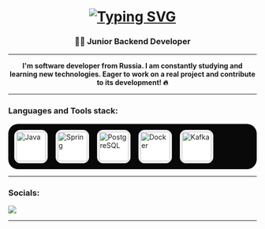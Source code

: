 <h1 align="center">
 <a href="https://git.io/typing-svg"><img src="https://readme-typing-svg.herokuapp.com?font=JetBrains+Mono&size=30&duration=3900&color=F7F7F7&center=true&vCenter=true&multiline=true&width=700&height=90&lines=Hi!+Glad+to+see+you+here!;(%D1%80%D0%B0%D0%B4+%D0%B2%D0%B8%D0%B4%D0%B5%D1%82%D1%8C+%D1%82%D0%B5%D0%B1%D1%8F+%D1%82%D1%83%D1%82)" alt="Typing SVG" /></a>
</h1>

<h3 align="center">👨‍💻 Junior Backend Developer</h3>
<hr>
<div align="center"><strong> I'm software developer from Russia. I am constantly studying and learning new technologies. Eager to work on a real project and contribute to its development! 🔥 </strong></div>
<hr>

### Languages and Tools stack:

<div style="display:flex; align-items:center; gap:16px; padding:12px; background:#090909; border-radius:20px; flex-wrap:nowrap;">
  <div style="border:1px solid #ddd; border-radius:12px; padding:3px; box-shadow:0 2px 6px rgba(0,0,0,0.15); background:#fff;">
    <img src="https://raw.githubusercontent.com/marwin1991/profile-technology-icons/refs/heads/main/icons/java.png" alt="Java" title="Java" style="width:60px; height:60px; object-fit:contain;"/>
  </div>
  <div style="border:1px solid #ddd; border-radius:12px; padding:3px; box-shadow:0 2px 6px rgba(0,0,0,0.15);background:#fff;">
    <img src="https://raw.githubusercontent.com/marwin1991/profile-technology-icons/refs/heads/main/icons/spring_boot.png" alt="Spring" title="Spring" style="width:60px; height:60px; object-fit:contain;"/>
  </div>
  <div style="border:1px solid #ddd; border-radius:12px; padding:3px; box-shadow:0 2px 6px rgba(0,0,0,0.15);background:#fff;">
    <img src="https://raw.githubusercontent.com/marwin1991/profile-technology-icons/refs/heads/main/icons/postgresql.png" alt="PostgreSQL" title="PostgreSQL" style="width:60px; height:60px; object-fit:contain;"/>
  </div>
  <div style="border:1px solid #ddd; border-radius:12px; padding:3px; box-shadow:0 2px 6px rgba(0,0,0,0.15);background:#fff;">
    <img src="https://raw.githubusercontent.com/marwin1991/profile-technology-icons/refs/heads/main/icons/docker.png" alt="Docker" title="Docker" style="width:60px; height:60px; object-fit:contain;"/>
  </div>
  <div style="border:1px solid #ddd; border-radius:12px; padding:3px; box-shadow:0 2px 6px rgba(0,0,0,0.15);background:#fff;">
    <img src="https://raw.githubusercontent.com/marwin1991/profile-technology-icons/refs/heads/main/icons/kafka.png" alt="Kafka" title="Kafka" style="width:60px; height:60px; object-fit:contain;"/>
  </div>
</div>

<hr>

### Socials:

<p align="left">
  <a href="https://t.me/ChiLLi337">
    <img src="https://img.shields.io/badge/-Telegram-090909?style=for-the-badge&logo=telegram&logoColor=27A0D9" />
  </a>
</p>

<hr>
